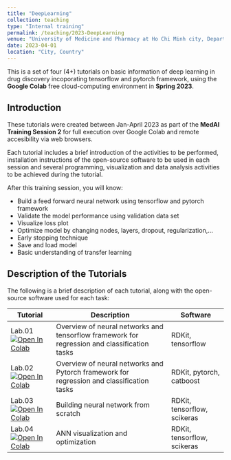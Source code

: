 ```yaml
---
title: "DeepLearning"
collection: teaching
type: "Internal training"
permalink: /teaching/2023-DeepLearning
venue: "University of Medicine and Pharmacy at Ho Chi Minh city, Department of Organic Chemistry"
date: 2023-04-01
location: "City, Country"
---
```

This is a set of four (4+) tutorials on basic information of deep learning in drug discovery incoporating tensorflow and pytorch framework, using the **Google Colab** free cloud-computing environment in **Spring 2023**.


## Introduction

These tutorials were created between Jan-April 2023 as part of the **MedAI Training Session 2** for full execution over Google Colab and remote accesibility via web browsers.

Each tutorial includes a brief introduction of the activities to be performed, installation instructions of the open-source software to be used in each session and several programming, visualization and data analysis activities to be achieved during the tutorial. 

After this training session, you will know:
- Build a feed forward neural network using tensorflow and pytorch framework
- Validate the model performance using validation data set
- Visualize loss plot
- Optimize model by changing nodes, layers, dropout, regularization,...
- Early stopping technique
- Save and load model
- Basic understanding of transfer learning

## Description of the Tutorials

The following is a brief description of each tutorial, along with the open-source software used for each task:

| Tutorial | Description                           | Software                                                        |
|--------|-------------------------------------------------------------------------------------|-------------------------------------------------------------------------------------------------------------|
| Lab.01 [![Open In Colab](https://colab.research.google.com/assets/colab-badge.svg)](https://colab.research.google.com/github/TieuLongPhan/TieuLongPhan.github.io/blob/master/_teaching/Material/Deep%20Learning/lab01-Overview%20ANN%20tensorflow.ipynb) | Overview of neural networks and tensorflow framework for regression and classification tasks                         |    RDKit, tensorflow                                                                                                      |
| Lab.02 [![Open In Colab](https://colab.research.google.com/assets/colab-badge.svg)](https://colab.research.google.com/github/TieuLongPhan/TieuLongPhan.github.io/blob/master/_teaching/Material/Deep%20Learning/lab02-%20Overview%20ANN%20Pytorch.ipynb) |Overview of neural networks and Pytorch framework for regression and classification tasks        | RDKit,  pytorch, catboost |
| Lab.03 [![Open In Colab](https://colab.research.google.com/assets/colab-badge.svg)](https://colab.research.google.com/github/TieuLongPhan/TieuLongPhan.github.io/blob/master/_teaching/Material/Deep%20Learning/lab03-ANN-tensorflow.ipynb) | Building neural network from scratch                                      | RDKit, tensorflow, scikeras                                    |
| Lab.04 [![Open In Colab](https://colab.research.google.com/assets/colab-badge.svg)](https://colab.research.google.com/github/TieuLongPhan/TieuLongPhan.github.io/blob/master/_teaching/Material/Deep%20Learning/lab04-ANN-visualization-save.ipynb) | ANN visualization and optimization                                      | RDKit, tensorflow, scikeras                                    |

